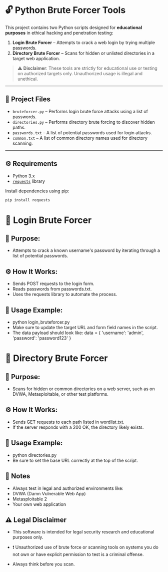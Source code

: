 # 🔓 Python Brute Forcer Tools

This project contains two Python scripts designed for **educational purposes** in ethical hacking and penetration testing:

1. **Login Brute Forcer** – Attempts to crack a web login by trying multiple passwords.
2. **Directory Brute Forcer** – Scans for hidden or unlisted directories in a target web application.

> ⚠️ **Disclaimer**: These tools are strictly for educational use or testing on authorized targets only. Unauthorized usage is illegal and unethical.

---

## 📁 Project Files

- `bruteforcer.py` – Performs login brute force attacks using a list of passwords.
- `directories.py` – Performs directory brute forcing to discover hidden paths.
- `passwords.txt` – A list of potential passwords used for login attacks.
- `common.txt` – A list of common directory names used for directory scanning.

---

## ⚙️ Requirements

- Python 3.x
- [`requests`](https://pypi.org/project/requests/) library

Install dependencies using pip:

```bash
pip install requests
```
# 🔐 Login Brute Forcer


## 🎯 Purpose:
- Attempts to crack a known username's password by iterating through a list of potential passwords.

## ⚙️ How It Works:
- Sends POST requests to the login form.
- Reads passwords from passwords.txt.
- Uses the requests library to automate the process.


## 🧪 Usage Example:
- python login_bruteforcer.py
- Make sure to update the target URL and form field names in the script.
- The data payload should look like:
data = {
    'username': 'admin',
    'password': 'password123'
}
# 📂 Directory Brute Forcer

## 🎯 Purpose:
- Scans for hidden or common directories on a web server, such as on DVWA, Metasploitable, or other test platforms.

## ⚙️ How It Works:
- Sends GET requests to each path listed in wordlist.txt.
- If the server responds with a 200 OK, the directory likely exists.

## 🧪 Usage Example:
- python directories.py
- Be sure to set the base URL correctly at the top of the script.

## 📝 Notes

- Always test in legal and authorized environments like:
- DVWA (Damn Vulnerable Web App)
- Metasploitable 2
- Your own web application

## ⚠️ Legal Disclaimer

- This software is intended for legal security research and educational purposes only.

- ❗ Unauthorized use of brute force or scanning tools on systems you do not own or have explicit permission to test is a criminal offense.
- Always think before you scan.

